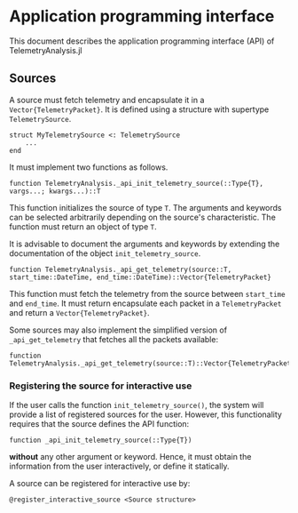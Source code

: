 Application programming interface
=================================

This document describes the application programming interface (API) of
TelemetryAnalysis.jl

## Sources

A source must fetch telemetry and encapsulate it in a `Vector{TelemetryPacket}`.
It is defined using a structure with supertype `TelemetrySource`.

```
struct MyTelemetrySource <: TelemetrySource
    ...
end
```

It must implement two functions as follows.

```
function TelemetryAnalysis._api_init_telemetry_source(::Type{T}, vargs...; kwargs...)::T
```

This function initializes the source of type `T`. The arguments and keywords can
be selected arbitrarily depending on the source's characteristic. The function
must return an object of type `T`.

It is advisable to document the arguments and keywords by extending the
documentation of the object `init_telemetry_source`.

```
function TelemetryAnalysis._api_get_telemetry(source::T, start_time::DateTime, end_time::DateTime)::Vector{TelemetryPacket}
```

This function must fetch the telemetry from the source between `start_time` and
`end_time`. It must return encapsulate each packet in a `TelemetryPacket` and
return a `Vector{TelemetryPacket}`.

Some sources may also implement the simplified version of `_api_get_telemetry`
that fetches all the packets available:

```
function TelemetryAnalysis._api_get_telemetry(source::T)::Vector{TelemetryPacket}
```

### Registering the source for interactive use

If the user calls the function `init_telemetry_source()`, the system will
provide a list of registered sources for the user. However, this functionality
requires that the source defines the API function:

```
function _api_init_telemetry_source(::Type{T})
```

**without** any other argument or keyword. Hence, it must obtain the information
from the user interactively, or define it statically.

A source can be registered for interactive use by:

```
@register_interactive_source <Source structure>
```
